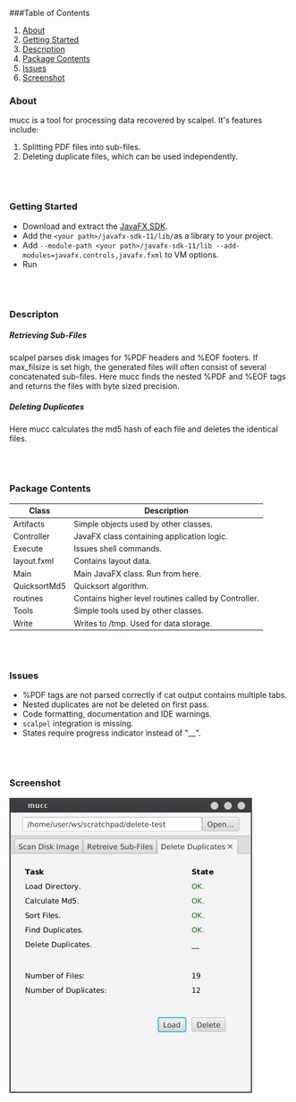 ###Table of Contents
1. [About](#about)
2. [Getting Started](#getting-started)
3. [Description](#description)
4. [Package Contents](#package-contents)
5. [Issues](#issues)
6. [Screenshot](#screenshot)


### About <a name="about"></a> 
mucc is a tool for processing data recovered by scalpel. 
It's features include:
1. Splitting PDF files into sub-files.
2. Deleting duplicate files, which can be used independently. 

<br>
<br>

### Getting Started <a name="getting-started"></a> 
* Download and extract the [JavaFX SDK](https://gluonhq.com/products/javafx/).
* Add the `<your path>/javafx-sdk-11/lib/`as a library to your project.
* Add `--module-path <your path>/javafx-sdk-11/lib --add-modules=javafx.controls,javafx.fxml` to VM options.
* Run

<br>
<br>

### Descripton <a name="description"></a> 

##### Retrieving Sub-Files

scalpel parses disk images for %PDF headers 
and %EOF footers.
If max_filsize is set high, the generated files will often consist of several
concatenated sub-files.
Here mucc finds the nested %PDF and %EOF tags 
and returns the files with byte sized precision.

##### Deleting Duplicates
Here mucc calculates the md5 hash of each file and deletes the identical files.

<br>
<br>

### Package Contents <a name="package-contents"></a> 

| Class         | Description |
|---------------|-------------|
| Artifacts     | Simple objects used by other classes.|
| Controller    | JavaFX class containing application logic. |
| Execute       | Issues shell commands.|
| layout.fxml   | Contains layout data.|
| Main          | Main JavaFX class. Run from here.|
| QuicksortMd5  | Quicksort algorithm.|
| routines      | Contains higher level routines called by Controller.|
| Tools         | Simple tools used by other classes.|
| Write         | Writes to /tmp. Used for data storage.|

<br>
<br>

### Issues <a name="issues"></a> 

- %PDF tags are not parsed correctly if cat output contains multiple tabs.
- Nested duplicates are not be deleted on first pass.
- Code formatting, documentation and IDE warnings. 
- `scalpel` integration is missing.
- States require progress indicator instead of "__".

<br>
<br>

### Screenshot <a name="screenshot"></a> 

![UI](src/app/img/screen.png)

